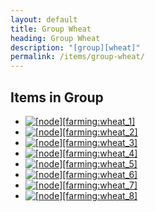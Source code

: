 ```yaml
---
layout: default
title: Group Wheat
heading: Group Wheat
description: "[group][wheat]"
permalink: /items/group-wheat/
---
```



## Items in Group

<ul class="list-items">
    <li><a href="{{site.baseurl}}/items/farming-wheat-1/"><img src="{{site.baseurl}}/assets/img/items/itemcubes/farming_wheat_1.png" data-toggle="tooltip" title=" [node][farming:wheat_1]"></a></li>
    <li><a href="{{site.baseurl}}/items/farming-wheat-2/"><img src="{{site.baseurl}}/assets/img/items/itemcubes/farming_wheat_2.png" data-toggle="tooltip" title=" [node][farming:wheat_2]"></a></li>
    <li><a href="{{site.baseurl}}/items/farming-wheat-3/"><img src="{{site.baseurl}}/assets/img/items/itemcubes/farming_wheat_3.png" data-toggle="tooltip" title=" [node][farming:wheat_3]"></a></li>
    <li><a href="{{site.baseurl}}/items/farming-wheat-4/"><img src="{{site.baseurl}}/assets/img/items/itemcubes/farming_wheat_4.png" data-toggle="tooltip" title=" [node][farming:wheat_4]"></a></li>
    <li><a href="{{site.baseurl}}/items/farming-wheat-5/"><img src="{{site.baseurl}}/assets/img/items/itemcubes/farming_wheat_5.png" data-toggle="tooltip" title=" [node][farming:wheat_5]"></a></li>
    <li><a href="{{site.baseurl}}/items/farming-wheat-6/"><img src="{{site.baseurl}}/assets/img/items/itemcubes/farming_wheat_6.png" data-toggle="tooltip" title=" [node][farming:wheat_6]"></a></li>
    <li><a href="{{site.baseurl}}/items/farming-wheat-7/"><img src="{{site.baseurl}}/assets/img/items/itemcubes/farming_wheat_7.png" data-toggle="tooltip" title=" [node][farming:wheat_7]"></a></li>
    <li><a href="{{site.baseurl}}/items/farming-wheat-8/"><img src="{{site.baseurl}}/assets/img/items/itemcubes/farming_wheat_8.png" data-toggle="tooltip" title=" [node][farming:wheat_8]"></a></li>
</ul>
